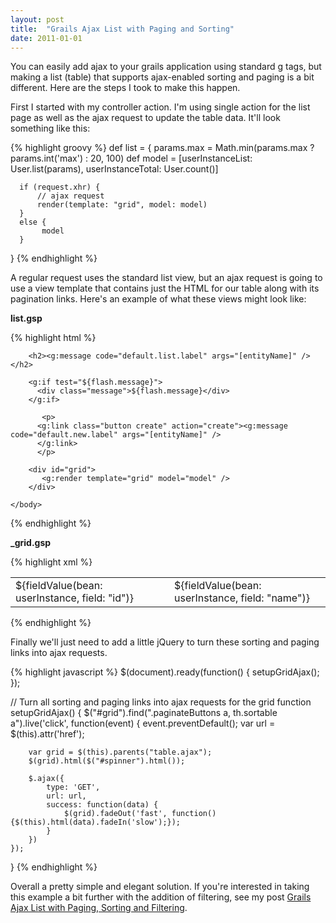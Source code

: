 ```yaml
---
layout: post
title:  "Grails Ajax List with Paging and Sorting"
date: 2011-01-01
---
```


You can easily add ajax to your grails application using standard g tags, but making a list (table) that supports ajax-enabled sorting and paging is a bit different. Here are the steps I took to make this happen.

First I started with my controller action. I'm using single action for the list page as well as the ajax request to update the table data. It'll look something like this:

{% highlight groovy %}
def list = {
      params.max = Math.min(params.max ? params.int('max') : 20, 100)
      def model = [userInstanceList: User.list(params), userInstanceTotal: User.count()]

      if (request.xhr) {
          // ajax request
          render(template: "grid", model: model)
      }
      else {
           model
      }
}
{% endhighlight %}

A regular request uses the standard list view, but an ajax request is going to use a view template that contains just the HTML for our table along with its pagination links. Here's an example of what these views might look like:

<strong>list.gsp</strong>

{% highlight html %}
<html>
    <head>
        <meta name="layout" content="main" />
        <g:set var="entityName" value="${message(code: 'user.label', default: 'User')}" />
        <title><g:message code="default.list.label" args="[entityName]" /></title>
    </head>
    <body>

        <h2><g:message code="default.list.label" args="[entityName]" /></h2>

        <g:if test="${flash.message}">
          <div class="message">${flash.message}</div>
        </g:if>

           <p>
          <g:link class="button create" action="create"><g:message code="default.new.label" args="[entityName]" />
          </g:link>
          </p>

        <div id="grid">
           <g:render template="grid" model="model" />
        </div>

    </body>
</html>
{% endhighlight %}

<strong>_grid.gsp</strong>

{% highlight xml %}
<table class="ajax">
    <thead>
        <tr>
            <g:sortableColumn property="id" title="${message(code: 'user.id.label', default: 'Id')}" />
            <g:sortableColumn property="isActive" title="${message(code: 'user.isActive.label', default: 'Is Active')}" />
            <g:sortableColumn property="name" title="${message(code: 'user.name.label', default: 'Name')}" />
       </tr>
    </thead>
    <tbody>
    <g:each in="${userInstanceList}" status="i" var="userInstance">
        <tr class="${(i % 2) == 0 ? 'odd' : 'even'}">
            <td><g:link action="show" id="${userInstance.id}">${fieldValue(bean: userInstance, field: "id")}</g:link></td>
            <td><g:formatBoolean boolean="${userInstance.isActive}" ></td>
            <td>${fieldValue(bean: userInstance, field: "name")}</td>
         </tr>
    </g:each>
    </tbody>
</table>

<div class="pagination">
	<g:paginate total="${userInstanceTotal}" />
</div>
{% endhighlight %}

Finally we'll just need to add a little jQuery to turn these sorting and paging links into ajax requests.

{% highlight javascript %}
$(document).ready(function() {
    setupGridAjax();
});

// Turn all sorting and paging links into ajax requests for the grid
function setupGridAjax() {
    $("#grid").find(".paginateButtons a, th.sortable a").live('click', function(event) {
        event.preventDefault();
        var url = $(this).attr('href');

        var grid = $(this).parents("table.ajax");
        $(grid).html($("#spinner").html());

        $.ajax({
            type: 'GET',
            url: url,
            success: function(data) {
                $(grid).fadeOut('fast', function() {$(this).html(data).fadeIn('slow');});
            }
        })
    });
}
{% endhighlight %}

Overall a pretty simple and elegant solution. If you're interested in taking this example a bit further with the addition of filtering, see my post <a href="http://www.craigburke.com/blog/2011/01/23/grails-ajax-list-with-paging-sorting-and-filtering/">Grails Ajax List with Paging, Sorting and Filtering</a>.
